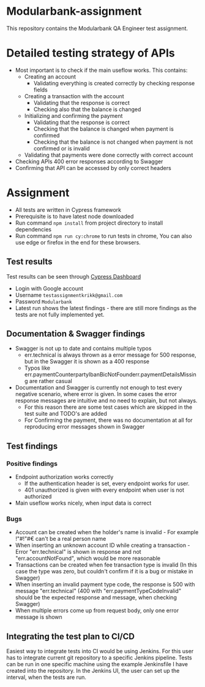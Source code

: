 # Modularbank-assignment

This repository contains the Modularbank QA Engineer test assignment.

# Detailed testing strategy of APIs

* Most important is to check if the main useflow works. This contains:
    * Creating an account
        * Validating everything is created correctly by checking response fields
    * Creating a transaction with the account
        * Validating that the response is correct
        * Checking also that the balance is changed
    * Initializing and confirming the payment
        * Validating that the response is correct
        * Checking that the balance is changed when payment is confirmed
        * Checking that the balance is not changed when payment is not confirmed or is invalid
    * Validating that payments were done correctly with correct account
* Checking APIs 400 error responses according to Swagger
* Confirming that API can be accessed by only correct headers

# Assignment
* All tests are written in Cypress framework
* Prerequisite is to have latest node downloaded
* Run command `npm install` from project directory to install dependencies
* Run command `npm run cy:chrome` to run tests in chrome, You can also use edge or firefox in the end for these browsers.

## Test results

Test results can be seen through  [Cypress Dashboard](https://dashboard.cypress.io/login)
* Login with Google account
* Username `testassignmentkrikk@gmail.com`
* Password `Modularbank`
* Latest run shows the latest findings - there are still more findings as the tests are not fully implemented yet.

## Documentation & Swagger findings
* Swagger is not up to date and contains multiple typos
    * err.technical is always thrown as a error message for 500 response, but in the Swagger it is shown as a 400 response
    * Typos like err.paymentCounterpartyIbanBicNotFounderr.paymentDetailsMissing are rather casual
* Documentation and Swagger is currently not enough to test every negative scenario, where error is given. In some cases the error response messages are intuitive and no need to explain, but not always.
    * For this reason there are some test cases which are skipped in the test suite and TODO's are added
    * For Confirming the payment, there was no documentation at all for reproducing error messages shown in Swagger

## Test findings

### Positive findings
* Endpoint authorization works correctly
    * If the authentication header is set, every endpoint works for user.
    * 401 unauthorized is given with every endpoint when user is not authorized
* Main useflow works nicely, when input data is correct

### Bugs
* Account can be created when the holder's name is invalid - For example !"#!"#€ can't be a real person name
* When inserting an unknown account ID while creating a transaction - Error "err.technical" is shown in response and not "err.accountNotFound", which would be more reasonable
* Transactions can be created when fee transaction type is invalid (In this case the type was zero, but couldn't confirm if it is a bug or mistake in Swagger)
* When inserting an invalid payment type code, the response is 500 with message "err.technical" (400 with "err.paymentTypeCodeInvalid" should be the expected response and message, when checking Swagger)
* When multiple errors come up from request body, only one error message is shown

## Integrating the test plan to CI/CD
Easiest way to integrate tests into CI would be using Jenkins. For this user has to integrate current git repository to a specific Jenkins pipeline. Tests can be run in one specific machine using the example Jenkinsfile I have created into
the repository. In the Jenkins UI, the user can set up the interval, when the tests are run.
